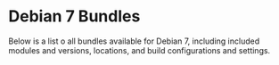 # Debian 7 Bundles

Below is a list o all bundles available for Debian 7, including included modules and versions, locations, and build configurations and settings.

